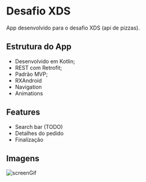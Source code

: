 # Desafio XDS

App desenvolvido para o desafio XDS (api de pizzas).

## Estrutura do App
- Desenvolvido em Kotlin;
- REST com Retrofit;
- Padrão MVP;
- RXAndroid
- Navigation
- Animations

## Features
- Search bar (TODO)
- Detalhes do pedido
- Finalização

## Imagens

![screenGif](https://user-images.githubusercontent.com/42584849/162983930-d02ab6ad-608f-49e2-9979-3684c017b1cb.gif)
